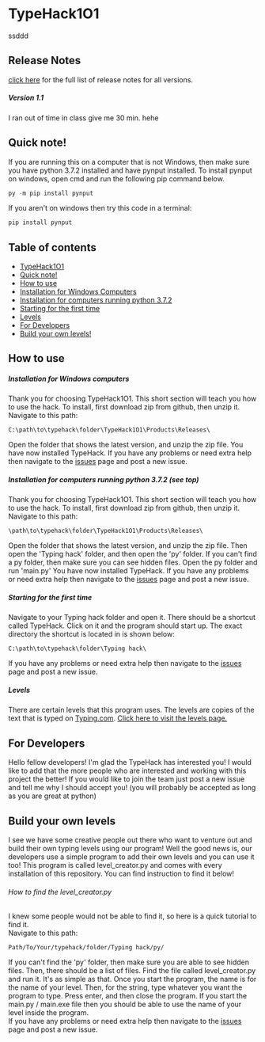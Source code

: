 # TypeHack1O1
ssddd
## Release Notes 

[click here](docs/release.md) for the full list of release notes for all versions.

##### Version 1.1

I ran out of time in class give me 30 min. hehe

## Quick note!

If you are running this on a computer that is not Windows, then make sure you have python 3.7.2 installed and have pynput installed. To install pynput on windows, open cmd and run the following pip command below.
```python
py -m pip install pynput
```

If you aren't on windows then try this code in a terminal:
```python
pip install pynput
```

## Table of contents

- [TypeHack1O1](#typehack1o1)
- [Quick note!](#quick-note)
- [How to use](#how-to-use)
- [Installation for Windows Computers](#installation-for-windows-computers)
- [Installation for computers running python 3.7.2](#installation-for-computers-running-python-372-see-top)
- [Starting for the first time](#starting-for-the-first-time)
- [Levels](docs/levels.md)
- [For Developers](#for-developers)
- [Build your own levels!](#build-your-own-levels)


## How to use

##### Installation for Windows computers

Thank you for choosing TypeHack1O1. This short section will teach you how to use the hack. To install, first download zip from github, then unzip it. Navigate to this path:
```
C:\path\to\typehack\folder\TypeHack1O1\Products\Releases\
```
Open the folder that shows the latest version, and unzip the zip file. You have now installed TypeHack.
If you have any problems or need extra help then navigate to the [issues](https://github.com/S-W-dev/TypeHack1O1/issues) page and post a new issue.

##### Installation for computers running python 3.7.2 (see top)

Thank you for choosing TypeHack1O1. This short section will teach you how to use the hack. To install, first download zip from github, then unzip it. Navigate to this path:
```
\path\to\typehack\folder\TypeHack1O1\Products\Releases\
```
Open the folder that shows the latest version, and unzip the zip file. Then open the 'Typing hack' folder, and then open the 'py' folder. If you can't find a py folder, then make sure you can see hidden files. Open the py folder and run 'main.py'
You have now installed TypeHack.
If you have any problems or need extra help then navigate to the [issues](https://github.com/S-W-dev/TypeHack1O1/issues) page and post a new issue.

##### Starting for the first time

Navigate to your Typing hack folder and open it. There should be a shortcut called TypeHack. Click on it and the program should start up. The exact directory the shortcut is located in is shown below:
```
C:\path\to\typehack\folder\Typing hack\
```
If you have any problems or need extra help then navigate to the [issues](https://github.com/S-W-dev/TypeHack1O1/issues) page and post a new issue.

##### Levels

There are certain levels that this program uses. The levels are copies of the text that is typed on [Typing.com](https://typing.com/). [Click here to visit the levels page.](docs/levels.md)

## For Developers

Hello fellow developers! I'm glad the TypeHack has interested you! I would like to add that the more people who are interested and working with this project the better! If you would like to join the team just post a new issue and tell me why I should accept you! (you will probably be accepted as long as you are great at python)

## Build your own levels

I see we have some creative people out there who want to venture out and build their own typing levels using our program! Well the good news is, our developers use a simple program to add their own levels and you can use it too! This program is called level_creator.py and comes with every installation of this repository. You can find instruction to find it below!

###### How to find the level_creator.py

I knew some people would not be able to find it, so here is a quick tutorial to find it.\
Navigate to this path:
```
Path/To/Your/typehack/folder/Typing hack/py/
```
If you can't find the 'py' folder, then make sure you are able to see hidden files. Then, there should be a list of files. Find the file called level_creator.py and run it. It's as simple as that. Once you start the program, the name is for the name of your level. Then, for the string, type whatever you want the program to type. Press enter, and then close the program. If you start the main.py / main.exe file then you should be able to use the name of your level inside the program.\
If you have any problems or need extra help then navigate to the [issues](https://github.com/S-W-dev/TypeHack1O1/issues) page and post a new issue.
